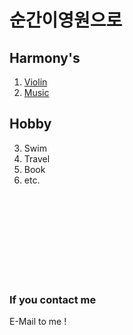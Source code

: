 # 순간이영원으로

## Harmony's 

1. [Violin](./violin.md)
2. [Music](./music.md)

## Hobby 

3. Swim
4. Travel
5. Book
6. etc.
<br>  
<br>  
<br>  
<br>  
<br>  
<br>  
<br>  
<br>  

### If you contact me
E-Mail to me !
